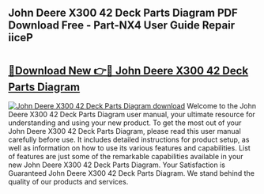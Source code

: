 ## John Deere X300 42 Deck Parts Diagram PDF Download Free - Part-NX4 User Guide Repair iiceP

# <h2><a href="http://dfjd0o9.blite.top/?on=John+Deere+X300+42+Deck+Parts+Diagram">🔗Download New 👉🔴 John Deere X300 42 Deck Parts Diagram</a></h2>

[![John Deere X300 42 Deck Parts Diagram download](https://i.imgur.com/lujVjoI.png)](http://dfjd0o9.blite.top/?on=John+Deere+X300+42+Deck+Parts+Diagram)
Welcome to the John Deere X300 42 Deck Parts Diagram user manual, your ultimate resource for understanding and using your new product. To get the most out of your John Deere X300 42 Deck Parts Diagram, please read this user manual carefully before use. It includes detailed instructions for product setup, as well as information on how to use its various features and capabilities. List of features are just some of the remarkable capabilities available in your new John Deere X300 42 Deck Parts Diagram. Your Satisfaction is Guaranteed John Deere X300 42 Deck Parts Diagram. We stand behind the quality of our products and services.
